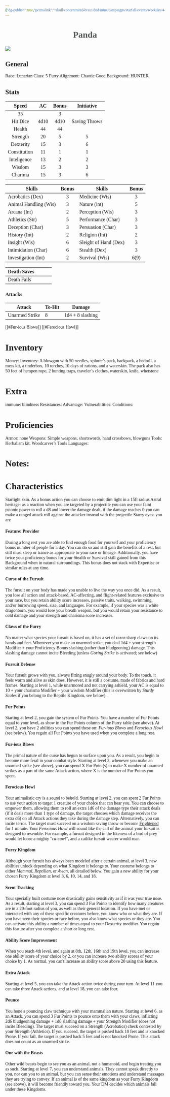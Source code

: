```yaml
---
{"dg-publish":true,"permalink":"/skull/concentrated-brain/dnd/mine/campaigns/starfall/events/weekday/4-atal/panda/","tags":["Tagless"],"noteIcon":""}
---
```


<style id="Force_Custom_Fonts" type="text/css">@font-face{font-style:normal;font-family:"Merriweather";src:local("Merriweather")}@font-face{font-style:bolder;font-family:"Merriweather";src:local("Merriweather")}@font-face{font-style:normal;font-family:"Merriweather";src:local("Merriweather");unicode-range:U+0-FF,U+2E80-9FFF,U+F900-FAFF,U+FE30-FE4F,U+20000-2FA1F}@font-face{font-style:bolder;font-family:"Merriweather";src:local("Merriweather");unicode-range:U+0-FF,U+2E80-9FFF,U+F900-FAFF,U+FE30-FE4F,U+20000-2FA1F}@font-face{font-style:normal;font-family:"Merriweather";src:local("Merriweather");unicode-range:U+0-FF}@font-face{font-style:bolder;font-family:"Merriweather";src:local("Merriweather");unicode-range:U+0-FF}:not(pre):not(code):not(textarea):not(tt):not(kbd):not(samp):not(var){font-family:"Merriweather"!important}pre,code,textarea,tt,kbd,samp,var{font-family:monospace!important}pre *,code *,textarea *,tt *,kbd *,samp *,var *{font-family:monospace!important}</style>


# <center><span style="color:#535656"> Panda</span></center>

![](https://i.imgur.com/P573Tpv.jpeg)




## General
 Race:  ~~Lunarian~~
 Class: 5 Furry
 Alignment: Chaotic Good
 Background: HUNTER


## Stats

|    Speed     | AC  | Bonus |  Initiative   |
| :----------: | :-: | :---: | :-----------: |
|      35      |     |    3   |               |
|   Hit Dice   |    4d10 |   4d10    | Saving Throws |
|    Health    |  44   |   44    |               |
|   Strength   |   20  |     5  |        5       |
|  Dexterity   |   15  |      3 |      6         |
| Constitution |  11   |      1 |        1       |
| Inteligence  |   13  |     2  |        2       |
|    Wisdom    |   15  |    3   |        3       |
|   Charima    |  15   |    3   |     6          |

| Skills                | Bonus | Skills                | Bonus |
| --------------------- | :---: | --------------------- | :---: |
| Acrobatics (Dex)      |    3   | Medicine (Wis)        |    3   |
| Animal Handling (Wis) |     3  | Nature (int)          |    5   |
| Arcana (Int)          |     2  | Perception (Wis)      |       3|
| Athletics (Str)       |     5  | Performance (Char)    |      3 |
| Deception (Char)      |    3   | Persuasion (Char)     |    3   |
| History (Int)         |     2  | Religion (Int)        |  2     |
| Insight (Wis)         |   6    | Sleight of Hand (Dex) |   3    |
| Intimidation (Char)   |   6    | Stealth (Dex)         |  3     |
| Investigation (Int)   |     2  | Survival (Wis)        |   6(9)   |

| Death Saves  |     |     |     |
| ------------ | --- | --- | --- |
| Death Fails |     |     |     |
### Attacks

| Attack | To-Hit | Damage |
| ------ | ------ | ------ |
|   Unarmed Strike     |     8   |  1d4 + 8 slashing      |
[[#Fur-ious Blows]]
[[#Ferocious Howl]]

# Inventory

Money: 
Inventory:  A blowgun with 50 needles, xplorer's pack, backpack, a bedroll, a mess kit, a tinderbox, 10 torches, 10 days of rations, and a waterskin. The pack also has 50 feet of hempen rope, 2 hunting traps, traveler’s clothes, waterskin, knife, whetstone
# Extra
immune: blindness
Resistances: 
Advantage: 
Vulnerabilities: 
Conditions: 
  

# Proficiencies
		
Armor:  none
Weapons: Simple weapons, shortswords, hand crossbows, blowguns
Tools: Herbalism kit, Woodcarver’s Tools
Languages: 

# Notes: 



# Characteristics 
Starlight skin. As a bonus action you can choose to emit dim light in a 15ft radius 
Astral heritage: as a reaction  when you are targeted by a projectile you can use your faint psionic power to roll a d8 and lower the damage dealt, if the damage reaches 0 you can make a ranged attack roll against the attacker instead with the projectile 
Starry eyes: you are 

#### Feature: Provider

During a long rest you are able to find enough food for yourself and your proficiency bonus number of people for a day. You can do so and still gain the benefits of a rest, but still must sleep or trance as appropriate to your race or lineage. Additionally, you have twice your proficiency bonus for your Stealth or Survival skill gained from this Background when in natural surroundings. This bonus does not stack with Expertise or similar rules at any time.

#### Curse of the Fursuit

The fursuit on your body has made you unable to live the way you once did. As a result, you lose all action and attack-based, AC-affecting, and flight-related features exclusive to your race, but you retain ability score increases, passive traits, walking, swimming, and/or burrowing speed, size, and languages. For example, if your species was a white dragonborn, you would lose your breath weapon, but you would retain your resistance to cold damage and your strength and charisma score increases.

#### Claws of the Furry

No matter what species your fursuit is based on, it has a set of razor-sharp claws on its hands and feet. Whenever you make an unarmed strike, you deal 1d4 + your strength Modifier + your Proficiency Bonus slashing (rather than bludgeoning) damage. This slashing damage cannot incite Bleeding (unless _Goring Strike_ is activated; see below)

#### Fursuit Defense

Your fursuit grows with you, always fitting snugly around your body. To the touch, it feels warm and alive as skin does. However, it is still a costume, made of fabrics and hard frames. Starting at level 1, while unarmored and not carrying ashield, your AC is equal to 10 + your charisma Modifier + your wisdom Modifier (this is overwritten by _Sturdy Scales_ if you belong to the Reptile Kingdom, see below).

#### Fur Points

Starting at level 2, you gain the system of Fur Points. You have a number of Fur Points equal to your level, as show in the Fur Points column of the Furry table (see above). At level 2, you have 2 abilities you can spend these on: _Fur-ious Blows_ and _Ferocious Howl_ (see below). You regain all Fur Points you have used when you complete a long rest.

#### Fur-ious Blows

The primal nature of the curse has begun to surface upon you. As a result, you begin to become more feral in your combat style. Starting at level 2, whenever you make an unarmed strike (see above), you can spend X Fur Point(s) to make X number of unarmed strikes as a part of the same Attack action, where X is the number of Fur Points you spent.

#### Ferocious Howl

Your animalistic cry is a sound to behold. Starting at level 2, you can spent 2 Fur Points to use your action to target 1 creature of your choice that can hear you. You can choose to empower them, allowing them to roll an extra 1d6 of the damage type their attack deals (if it deals more than 1 type of damage, the target chooses which damage receives the extra d6) on all Attack actions they take during the damage step. Alternatively, you can incite terror. The target must succeed on a wisdom saving throw or become [Frightened](https://www.dandwiki.com/wiki/5e_SRD:Conditions#Frightened "5e SRD:Conditions") for 1 minute. Your _Ferocious Howl_ will sound like the call of the animal your fursuit is designed to resemble. For example, a fursuit designed in the likeness of a bird of prey would let loose a mighty "_ca-caw!_", and a catlike fursuit wearer would roar.

#### Furry Kingdom

Although your fursuit has always been modeled after a certain animal, at level 3, new abilities unlock depending on what Kingdom it belongs to. Your costume belongs to either _Mammal_, _Reptilian_, or _Avian_, all detailed below. You gain a new ability for your chosen Furry Kingdom at level 3, 6, 10, 14, and 18.

#### Scent Tracking
Your specially built costume nose drastically gains sensitivity as if it was your true nose. As a result, starting at level 3, you can spend 3 Fur Points to identify how many creatures are in a 20-foot radius of you, as well as their general location. If you have met or interacted with any of these specific creatures before, you know who or what they are. If you have seen their species or race before, you also know what species or they are. You can activate this ability a number of times equal to your Dexterity modifier. You regain this feature after you complete a short or long rest. 

#### Ability Score Improvement

When you reach 4th level, and again at 8th, 12th, 16th and 19th level, you can increase one ability score of your choice by 2, or you can increase two ability scores of your choice by 1. As normal, you can't increase an ability score above 20 using this feature.

#### Extra Attack

Starting at level 5, you can take the Attack action twice during your turn. At level 11 you can take three Attack actions, and at level 18, you can take four.
#### Pounce
You hone a pouncing claw technique with your mammalian nature. Starting at level 6, as an Attack, you can spend 3 Fur Points to pounce onto them with your claws, inflicting 2d6 bludgeoning damage + 1d8 slashing damage + your Strength Modifier (does not incite Bleeding). The target must succeed on a Strength (Acrobatics) check contested by your Strength (Athletics). If you succeed, the target is pushed back 10 feet and is knocked Prone. If you fail, the target is pushed back 5 feet and is not knocked Prone. This attack does not count as an unarmed strike. 

#### One with the Beasts

Other wild beasts begin to see you as an animal, not a humanoid, and begin treating you as such. Starting at level 7, you can understand animals. They cannot speak directly to you, nor can you to an animal, but you can sense their emotions and understand messages they are trying to convey. If an animal is of the same kingdom as your Furry Kingdom (see above), it will become friendly toward you. Your DM decides which animals fall under these Kingdoms.